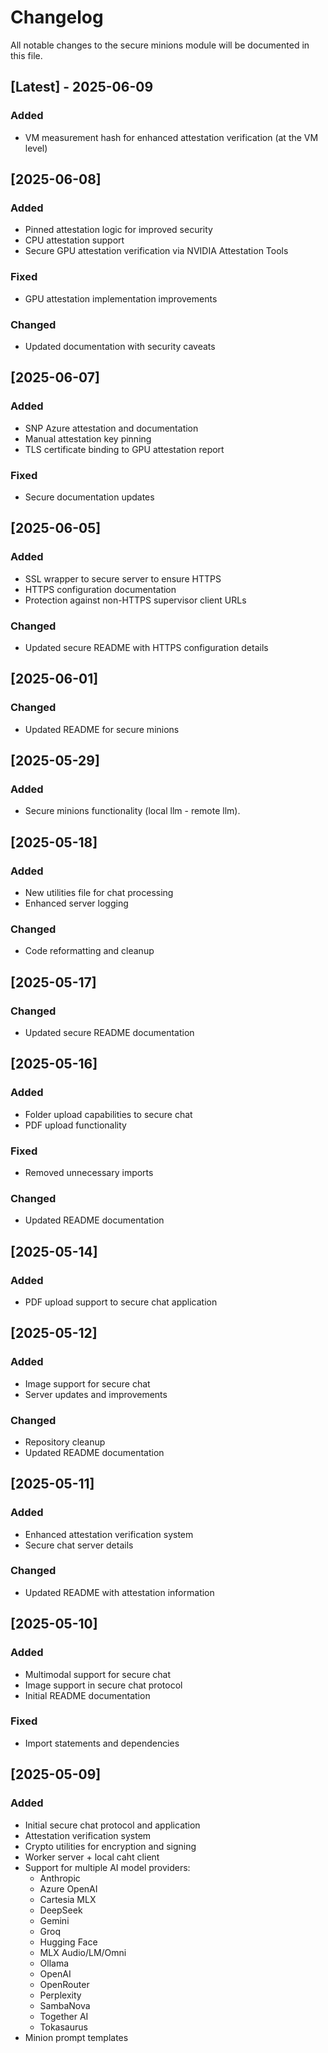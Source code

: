# Changelog

All notable changes to the secure minions module will be documented in this file. 

## [Latest] - 2025-06-09

### Added
- VM measurement hash for enhanced attestation verification (at the VM level)

## [2025-06-08]

### Added
- Pinned attestation logic for improved security
- CPU attestation support
- Secure GPU attestation verification via NVIDIA Attestation Tools

### Fixed
- GPU attestation implementation improvements

### Changed
- Updated documentation with security caveats

## [2025-06-07]

### Added
- SNP Azure attestation and documentation
- Manual attestation key pinning
- TLS certificate binding to GPU attestation report

### Fixed
- Secure documentation updates

## [2025-06-05]

### Added
- SSL wrapper to secure server to ensure HTTPS
- HTTPS configuration documentation
- Protection against non-HTTPS supervisor client URLs

### Changed
- Updated secure README with HTTPS configuration details

## [2025-06-01]

### Changed
- Updated README for secure minions

## [2025-05-29]

### Added
- Secure minions functionality (local llm - remote llm).

## [2025-05-18]

### Added
- New utilities file for chat processing
- Enhanced server logging

### Changed
- Code reformatting and cleanup

## [2025-05-17]

### Changed
- Updated secure README documentation

## [2025-05-16]

### Added
- Folder upload capabilities to secure chat
- PDF upload functionality

### Fixed
- Removed unnecessary imports

### Changed
- Updated README documentation

## [2025-05-14]

### Added
- PDF upload support to secure chat application

## [2025-05-12]

### Added
- Image support for secure chat
- Server updates and improvements

### Changed
- Repository cleanup
- Updated README documentation

## [2025-05-11]

### Added
- Enhanced attestation verification system
- Secure chat server details

### Changed
- Updated README with attestation information

## [2025-05-10]

### Added
- Multimodal support for secure chat
- Image support in secure chat protocol
- Initial README documentation

### Fixed
- Import statements and dependencies

## [2025-05-09]

### Added
- Initial secure chat protocol and application
- Attestation verification system
- Crypto utilities for encryption and signing
- Worker server + local caht client
- Support for multiple AI model providers:
  - Anthropic
  - Azure OpenAI
  - Cartesia MLX
  - DeepSeek
  - Gemini
  - Groq
  - Hugging Face
  - MLX Audio/LM/Omni
  - Ollama
  - OpenAI
  - OpenRouter
  - Perplexity
  - SambaNova
  - Together AI
  - Tokasaurus
- Minion prompt templates
